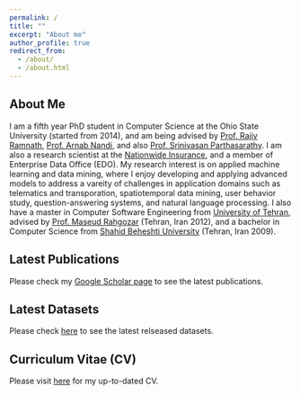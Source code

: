 ```yaml
---
permalink: /
title: ""
excerpt: "About me"
author_profile: true
redirect_from: 
  - /about/
  - /about.html
---
```


## About Me
I am a fifth year PhD student in Computer Science at the Ohio State University (started from 2014), and am being advised by [Prof. Rajiv Ramnath](http://web.cse.ohio-state.edu/~ramnath.6/), [Prof. Arnab Nandi](https://arnab.org/), and also [Prof. Srinivasan Parthasarathy](http://web.cse.ohio-state.edu/~parthasarathy.2/). I am also a research scientist at the [Nationwide Insurance](https://www.nationwide.com/), and a member of Enterprise Data Office (EDO). My research interest is on applied machine learning and data mining, where I enjoy developing and applying advanced models to address a vareity of challenges in application domains such as telematics and transporation, spatiotemporal data mining, user behavior study, question-answering systems, and natural language processing. I also have a master in Computer Software Engineering from [University of Tehran](https://ut.ac.ir/en), advised by [Prof. Maseud Rahgozar](https://scholar.google.com/citations?user=cj25iI8AAAAJ&hl=en) (Tehran, Iran 2012), and a bachelor in Computer Science from [Shahid Beheshti University](http://en.sbu.ac.ir/SitePages/Home.aspx) (Tehran, Iran 2009). 

## Latest Publications 
Please check my [Google Scholar page](https://scholar.google.com/citations?user=9utxd9gAAAAJ&hl=en) to see the latest publications. 

## Latest Datasets
Please check [here](https://sobhan-moosavi.github.io/datasets/) to see the latest relseased datasets. 

## Curriculum Vitae (CV)
Please visit [here](https://sobhan-moosavi.github.io/cv/) for my up-to-dated CV. 


